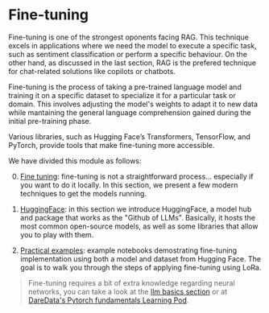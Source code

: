 # Fine-tuning

Fine-tuning is one of the strongest oponents facing RAG. This technique excels in applications where we need the model to execute a specific task, such as sentiment classification or perform a specific behaviour. On the other hand, as discussed in the last section, RAG is the prefered technique for chat-related solutions like copilots or chatbots.

Fine-tuning is the process of taking a pre-trained language model and training it on a specific dataset to specialize it for a particular task or domain. This involves adjusting the model's weights to adapt it to new data while mantaining the general language comprehension gained during the initial pre-training phase.

Various libraries, such as Hugging Face’s Transformers, TensorFlow, and PyTorch, provide tools that make fine-tuning more accessible.

We have divided this module as follows:

0. [Fine tuning](00-fine-tuning.md): fine-tuning is not a straightforward process... especially if you want to do it locally. In this section, we present a few modern techniques to get the models running.

1. [HuggingFace](01-HuggingFace.md): in this section we introduce HuggingFace, a model hub and package that works as the "Github of LLMs". Basically, it hosts the most common open-source models, as well as some libraries that allow you to play with them. 

2. [Practical examples](example-file): example notebooks demostrating fine-tuning implementation using both a model and dataset from Hugging Face. The goal is to walk you through the steps of applying fine-tuning using LoRa.


> Fine-tuning requires a bit of extra knowledge regarding neural networks, you can take a look at the [llm basics section](../00-llm-basics/README.md) or at [DareData's Pytorch fundamentals Learning Pod](https://github.com/DareData/lp-pytorch-fundamentals).
